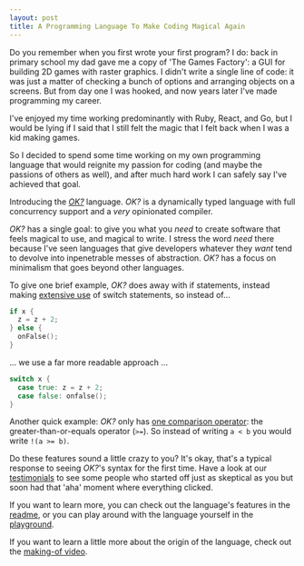 ```yaml
---
layout: post
title: A Programming Language To Make Coding Magical Again
---
```


Do you remember when you first wrote your first program? I do: back in primary school my dad gave me a copy of 'The Games Factory': a GUI for building 2D games with raster graphics. I didn't write a single line of code: it was just a matter of checking a bunch of options and arranging objects on a screens. But from day one I was hooked, and now years later I've made programming my career.

I've enjoyed my time working predominantly with Ruby, React, and Go, but I would be lying if I said that I still felt the magic that I felt back when I was a kid making games.

So I decided to spend some time working on my own programming language that would reignite my passion for coding (and maybe the passions of others as well), and after much hard work I can safely say I've achieved that goal.

Introducing the [_OK?_](https://github.com/jesseduffield/ok) language. _OK?_ is a dynamically typed language with full concurrency support and a _very_ opinionated compiler.

_OK?_ has a single goal: to give you what you _need_ to create software that feels magical to use, and magical to write. I stress the word _need_ there because I've seen languages that give developers whatever they _want_ tend to devolve into inpenetrable messes of abstraction. _OK?_ has a focus on minimalism that goes beyond other languages.

To give one brief example, _OK?_ does away with if statements, instead making [extensive use](https://github.com/jesseduffield/ok#conditionals) of switch statements, so instead of...

```go
if x {
  z = z + 2;
} else {
  onFalse();
}
```

... we use a far more readable approach ...

```go
switch x {
  case true: z = z + 2;
  case false: onfalse();
}
```

Another quick example: _OK?_ only has [one comparison operator](https://github.com/jesseduffield/OK/blob/master/README.md#one-comparison-operator): the greater-than-or-equals operator (`>=`). So instead of writing `a < b` you would write `!(a >= b)`.

Do these features sound a little crazy to you? It's okay, that's a typical response to seeing _OK?_'s syntax for the first time. Have a look at our [testimonials](https://github.com/jesseduffield/OK/blob/master/README.md#testimonials) to see some people who started off just as skeptical as you but soon had that 'aha' moment where everything clicked.

If you want to learn more, you can check out the language's features in the [readme](https://github.com/jesseduffield/ok), or you can play around with the language yourself in the [playground](https://www.okquestionmark.org/).

If you want to learn a little more about the origin of the language, check out the [making-of video](https://www.youtube.com/watch?v=PLGpUsSL0FI&ab_channel=JesseDuffield).
